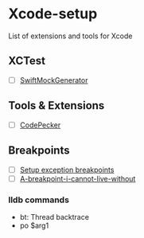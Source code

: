 # Xcode-setup
List of extensions and tools for Xcode 

## XCTest
- [ ] [SwiftMockGenerator](https://github.com/seanhenry/SwiftMockGeneratorForXcode) 

## Tools & Extensions 
- [ ] [CodePecker](https://github.com/woshiccm/Pecker)

## Breakpoints 
- [ ] [Setup exception breakpoints](https://www.hackingwithswift.com/example-code/xcode/how-to-create-exception-breakpoints-in-xcode)
- [ ] [A-breakpoint-i-cannot-live-without](https://dasdom.github.io/a-breakpoint-i-cannot-live-without/)
### lldb commands 
- bt: Thread backtrace 
- po $arg1

